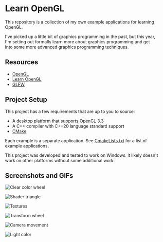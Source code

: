 # Learn OpenGL

This repository is a collection of my own example applications for learning OpenGL.

I've picked up a little bit of graphics programming in the past, but this year, I'm setting out formally learn more about graphics programming and get into some more advanced graphics programming techniques.

## Resources

- [OpenGL](https://www.opengl.org/)
- [Learn OpenGL](https://learnopengl.com/)
- [GLFW](https://www.glfw.org/documentation.html)

## Project Setup

This project has a few requirements that are up to you to source:

- A desktop platform that supports OpenGL 3.3
- A C++ compiler with C++20 language standard support
- [CMake](https://cmake.org/)

Each example is a separate application. See [CmakeLists.txt](./CMakeLists.txt) for a list of example applications.

This project was developed and tested to work on Windows. It likely doesn't work on other platforms without some additional work.

## Screenshots and GIFs

![Clear color wheel](./Asset/ClearColorWheel.gif)

![Shader triangle](./Asset/ShaderTriangle.png)

![Textures](./Asset/Textures.gif)

![Transform wheel](./Asset/TransformWheel.gif)

![Camera movement](./Asset/CameraMovement.gif)

![Light color](./Asset/LightColor.gif)
